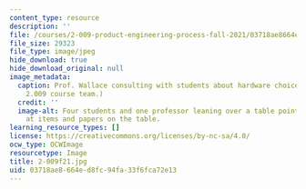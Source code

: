 ```yaml
---
content_type: resource
description: ''
file: /courses/2-009-product-engineering-process-fall-2021/03718ae8664ed8fc94fa33f6fca72e13_2-009f21.jpg
file_size: 29323
file_type: image/jpeg
hide_download: true
hide_download_original: null
image_metadata:
  caption: Prof. Wallace consulting with students about hardware choices. (Image courtesy
    2.009 course team.)
  credit: ''
  image-alt: Four students and one professor leaning over a table pointing and looking
    at items and papers on the table.
learning_resource_types: []
license: https://creativecommons.org/licenses/by-nc-sa/4.0/
ocw_type: OCWImage
resourcetype: Image
title: 2-009f21.jpg
uid: 03718ae8-664e-d8fc-94fa-33f6fca72e13
---
```

